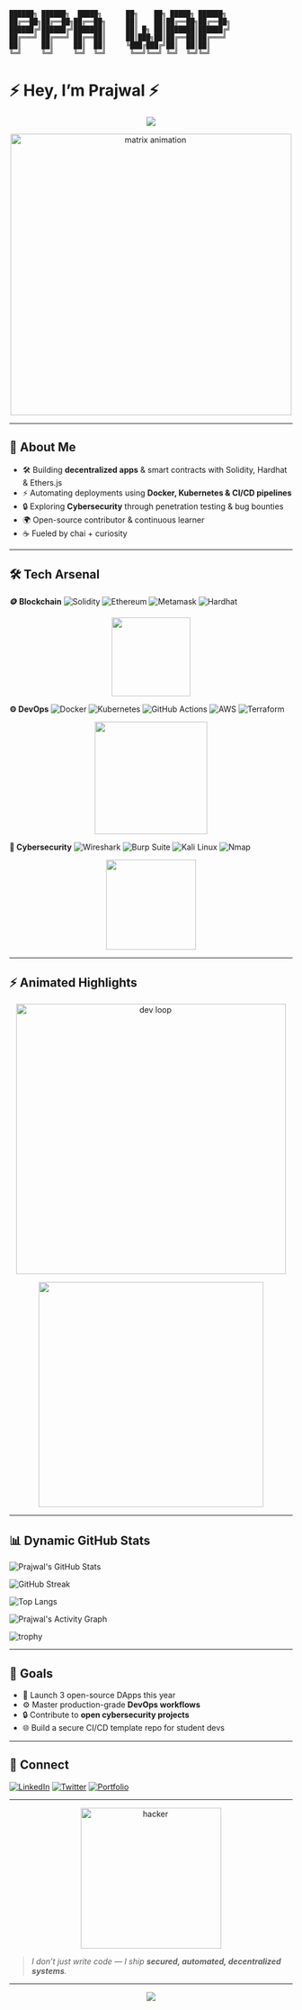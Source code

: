 ```
██████╗ ██████╗  █████╗      ██╗    ██╗ █████╗ ██████╗ 
██╔══██╗██╔══██╗██╔══██╗     ██║    ██║██╔══██╗██╔══██╗
██████╔╝██████╔╝███████║     ██║ █╗ ██║███████║██████╔╝
██╔═══╝ ██╔═══╝ ██╔══██║     ██║███╗██║██╔══██║██╔═══╝ 
██║     ██║     ██║  ██║     ╚███╔███╔╝██║  ██║██║     
╚═╝     ╚═╝     ╚═╝  ╚═╝      ╚══╝╚══╝ ╚═╝  ╚═╝╚═╝     
```

# ⚡ Hey, I’m Prajwal ⚡

<p align="center">
  <img src="https://readme-typing-svg.herokuapp.com?color=00FF00&size=28&center=true&vCenter=true&width=700&lines=Blockchain+Developer;DevOps+Engineer;Cybersecurity+Enthusiast;Full-Stack+Learner;Always+Learning+%26+Building" />
</p>

<p align="center">
  <img src="https://media.giphy.com/media/h408T6Y5GfmXBKW62l/giphy.gif" width="500" alt="matrix animation"/>
</p>

---

## 🚀 About Me

* 🛠️ Building **decentralized apps** & smart contracts with Solidity, Hardhat & Ethers.js
* ⚡ Automating deployments using **Docker, Kubernetes & CI/CD pipelines**
* 🔒 Exploring **Cybersecurity** through penetration testing & bug bounties
* 🌍 Open-source contributor & continuous learner
* ☕ Fueled by chai + curiosity

---

## 🛠 Tech Arsenal

**🪙 Blockchain**
![Solidity](https://img.shields.io/badge/Solidity-363636?style=for-the-badge\&logo=solidity\&logoColor=white)
![Ethereum](https://img.shields.io/badge/Ethereum-3C3C3D?style=for-the-badge\&logo=ethereum\&logoColor=white)
![Metamask](https://img.shields.io/badge/MetaMask-F6851B?style=for-the-badge\&logo=metamask\&logoColor=white)
![Hardhat](https://img.shields.io/badge/Hardhat-FCC624?style=for-the-badge\&logo=ethereum\&logoColor=black)

<p align="center">
  <img src="https://media.giphy.com/media/kdFc8fubgS31b8DsVu/giphy.gif" width="140"/>
</p>

**⚙️ DevOps**
![Docker](https://img.shields.io/badge/Docker-2496ED?style=for-the-badge\&logo=docker\&logoColor=white)
![Kubernetes](https://img.shields.io/badge/Kubernetes-326CE5?style=for-the-badge\&logo=kubernetes\&logoColor=white)
![GitHub Actions](https://img.shields.io/badge/GitHub_Actions-2088FF?style=for-the-badge\&logo=github-actions\&logoColor=white)
![AWS](https://img.shields.io/badge/AWS-232F3E?style=for-the-badge\&logo=amazon-aws\&logoColor=white)
![Terraform](https://img.shields.io/badge/Terraform-7B42BC?style=for-the-badge\&logo=terraform\&logoColor=white)

<p align="center">
  <img src="https://media.giphy.com/media/LMcB8XospGZO8UQq87/giphy.gif" width="200"/>
</p>

**🔐 Cybersecurity**
![Wireshark](https://img.shields.io/badge/Wireshark-1679A7?style=for-the-badge\&logo=wireshark\&logoColor=white)
![Burp Suite](https://img.shields.io/badge/Burp_Suite-FF6633?style=for-the-badge\&logo=burp-suite\&logoColor=white)
![Kali Linux](https://img.shields.io/badge/Kali_Linux-557C94?style=for-the-badge\&logo=kali-linux\&logoColor=white)
![Nmap](https://img.shields.io/badge/Nmap-2C2C2C?style=for-the-badge\&logo=nmap\&logoColor=white)

<p align="center">
  <img src="https://media.giphy.com/media/13HgwGsXF0aiGY/giphy.gif" width="160"/>
</p>

---

## ⚡ Animated Highlights

<p align="center">
  <img src="https://raw.githubusercontent.com/eliangcs/animations/main/dev-loop.gif" alt="dev loop" width="480"/>
</p>

<p align="center">
  <img src="https://media.giphy.com/media/IpeYSEZshTefe/giphy.gif" width="400"/>
</p>

---

## 📊 Dynamic GitHub Stats

![Prajwal's GitHub Stats](https://github-readme-stats.vercel.app/api?username=prajwal\&show_icons=true\&theme=tokyonight\&count_private=true\&include_all_commits=true)

![GitHub Streak](https://streak-stats.demolab.com?user=prajwal\&theme=tokyonight\&hide_border=true)

![Top Langs](https://github-readme-stats.vercel.app/api/top-langs/?username=prajwal\&layout=compact\&theme=tokyonight\&langs_count=8)

![Prajwal's Activity Graph](https://github-readme-activity-graph.vercel.app/graph?username=prajwal\&theme=tokyo-night)

![trophy](https://github-profile-trophy.vercel.app/?username=prajwal\&theme=matrix\&margin-w=15\&margin-h=15)

---

## 🎯 Goals

* 🚀 Launch 3 open-source DApps this year
* ⚙️ Master production-grade **DevOps workflows**
* 🔒 Contribute to **open cybersecurity projects**
* 🌐 Build a secure CI/CD template repo for student devs

---

## 🔗 Connect

[![LinkedIn](https://img.shields.io/badge/-LinkedIn-blue?style=flat-square\&logo=linkedin)](#)
[![Twitter](https://img.shields.io/badge/-Twitter-1DA1F2?style=flat-square\&logo=twitter)](#)
[![Portfolio](https://img.shields.io/badge/Portfolio-%23?style=flat-square\&logo=google-chrome)](#)

---

<p align="center">
  <img src="https://media.giphy.com/media/L0K9n4j2Qb1W/giphy.gif" alt="hacker" width="250"/>
</p>

> *I don’t just write code — I ship **secured, automated, decentralized systems**.*

---

<p align="center">
  <img src="https://readme-typing-svg.herokuapp.com?color=39FF14&size=18&center=true&vCenter=true&width=700&lines=Made+with+%F0%9F%92%80+in+Blockchain+%7C+DevOps+%7C+Cybersecurity" />
</p>
